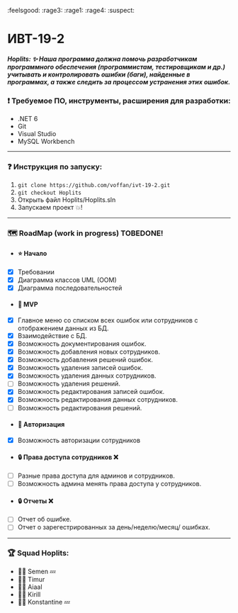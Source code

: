 :feelsgood: :rage3: :rage1: :rage4: :suspect:
# ИВТ-19-2 

#### _Hoplits: :sparkles: Наша программа должна помочь разработчикам программного обеспечения (программистам, тестировщикам и др.) учитывать и контролировать ошибки (баги), найденные в программах, а также следить за процессом устранения этих ошибок._

### :exclamation: Требуемое ПО, инструменты, расширения для разработки:
- .NET 6
- Git
- Visual Studio
- MySQL Workbench

-------------
### :question: Инструкция по запуску: 
1. `git clone https://github.com/voffan/ivt-19-2.git`
2. `git checkout Hoplits`
3. Открыть файл Hoplits/Hoplits.sln
4. Запускаем проект :boom:!
-------------
### :world_map: RoadMap 	(work in progress) TOBEDONE!
* #### :star: Начало
- [x] Требовании
- [x] Диаграмма классов UML (OOM)
- [x] Диаграмма последовательностей
* #### :crown: MVP
- [x] Главное меню со списком всех ошибок или сотрудников с отображением данных из БД.
- [x] Взаимодействие с БД.
- [x] Возможность документирования ошибок.
- [x] Возможность добавления новых сотрудников.
- [x] Возможность добавления решений ошибок.
- [x] Возможность удаления записей ошибок.
- [x] Возможность удаления данных сотрудников.
- [ ] Возможность удаления решений.
- [x] Возможность редактирования записей ошибок.
- [x] Возможность редактирования данных сотрудников.
- [ ] Возможность редактирования решений.
* #### :key: Авторизация
- [x] Возможность авторизации сотрудников
* #### :lock: Права доступа сотрудников :x:
- [ ] Разные права доступа для админов и сотрудников.
- [ ] Возможность админа менять права доступа у сотрудников.
* #### :lock: Отчеты :x:
- [ ] Отчет об ошибке.
- [ ] Отчет о зарегестрированных за день/неделю/месяц/ ошибках.

-------------
### :trophy: Squad Hoplits:
* :superhero_man: Semen :zzz:
* :superhero_man: Timur
* :superhero_man: Aiaal
* :superhero_man: Kirill 
* :superhero_man: Konstantine :zzz:
